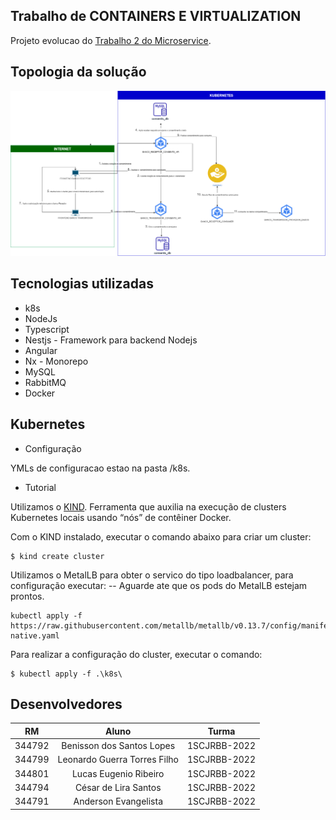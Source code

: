 ## Trabalho de CONTAINERS E VIRTUALIZATION

Projeto evolucao do [Trabalho 2 do Microservice](https://github.com/grupojavafiap/open-banking-workspace).

## Topologia da solução

![Open Banking - Compartilhamento de Dados](./cv_fiap.drawio.png "Open Banking - Compartilhamento de Dados")

## Tecnologias utilizadas

- k8s
- NodeJs
- Typescript
- Nestjs - Framework para backend Nodejs
- Angular
- Nx - Monorepo
- MySQL
- RabbitMQ
- Docker

## Kubernetes

- Configuração 

YMLs de configuracao estao na pasta /k8s.

- Tutorial

Utilizamos o [KIND](https://kind.sigs.k8s.io/). Ferramenta que auxilia na execução de clusters Kubernetes locais usando “nós” de contêiner Docker.

Com o KIND instalado, executar o comando abaixo para criar um cluster:

```
$ kind create cluster
```

Utilizamos o MetalLB para obter o servico do tipo loadbalancer, para configuração executar:
-- Aguarde ate que os pods do MetalLB estejam prontos.

```
kubectl apply -f https://raw.githubusercontent.com/metallb/metallb/v0.13.7/config/manifests/metallb-native.yaml
```

Para realizar a configuração do cluster, executar o comando:

```
$ kubectl apply -f .\k8s\
```


## Desenvolvedores

| RM  | Aluno | Turma |
| ------------- |:-------------:| --------- | 
| 344792      | Benisson dos Santos Lopes     | 1SCJRBB-2022 |
| 344799      | Leonardo Guerra Torres Filho     | 1SCJRBB-2022 |
| 344801      | Lucas Eugenio Ribeiro     | 1SCJRBB-2022 |
| 344794      | César de Lira Santos     | 1SCJRBB-2022 |
| 344791      | Anderson Evangelista     | 1SCJRBB-2022 |